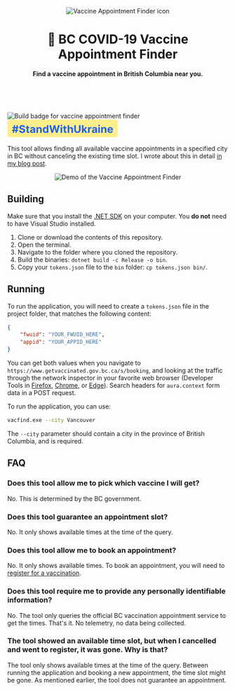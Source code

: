 <div align="center">
	<img alt="Vaccine Appointment Finder icon" src="images/logo-256.png" width="200" height="200" />
	<h1>💉 BC COVID-19 Vaccine Appointment Finder</h1>
	<p>
		<b>Find a vaccine appointment in British Columbia near you.</b>
	</p>
	<br>
	<br>
	<br>
</div>

![Build badge for vaccine appointment finder](https://github.com/dend/vaccine-appointment-finder/actions/workflows/build.yml/badge.svg) [![Stand With Ukraine](https://raw.githubusercontent.com/vshymanskyy/StandWithUkraine/main/badges/StandWithUkraine.svg)](https://den.dev/ukraine)

This tool allows finding all available vaccine appointments in a specified city in BC without canceling the existing time slot. I wrote about this in detail [in my blog post](https://den.dev/blog/vaccine/).

<div align="center">
	<img alt="Demo of the Vaccine Appointment Finder" src="images/vac-demo.gif" width="800">
</div>

## Building

Make sure that you install the [.NET SDK](https://dotnet.microsoft.com/download) on your computer. You **do not** need to have Visual Studio installed.

1. Clone or download the contents of this repository.
1. Open the terminal.
1. Navigate to the folder where you cloned the repository.
1. Build the binaries: `dotnet build -c Release -o bin`.
1. Copy your `tokens.json` file to the `bin` folder: `cp tokens.json bin/`.

## Running

To run the application, you will need to create a `tokens.json` file in the project folder, that matches the following content:

```json
{
	"fwuid": "YOUR_FWUID_HERE",
	"appid": "YOUR_APPID_HERE"
}
```

You can get both values when you navigate to `https://www.getvaccinated.gov.bc.ca/s/booking`, and looking at the traffic through the network inspector in your favorite web browser (Developer Tools in [Firefox](https://developer.mozilla.org/docs/Learn/Common_questions/What_are_browser_developer_tools), [Chrome](https://developer.chrome.com/docs/devtools/), or [Edge](https://docs.microsoft.com/microsoft-edge/devtools-guide-chromium/)). Search headers for `aura.context` form data in a POST request.

To run the application, you can use:

```bash
vacfind.exe --city Vancouver
```

The `--city` parameter should contain a city in the province of British Columbia, and is required.

## FAQ

### Does this tool allow me to pick which vaccine I will get?

No. This is determined by the BC government.

### Does this tool guarantee an appointment slot?

No. It only shows available times at the time of the query.

### Does this tool allow me to book an appointment?

No. It only shows available times. To book an appointment, you will need to [register for a vaccination](https://www2.gov.bc.ca/gov/content/covid-19/vaccine/register).

### Does this tool require me to provide any personally identifiable information?

No. The tool only queries the official BC vaccination appointment service to get the times. That's it. No telemetry, no data being collected.

### The tool showed an available time slot, but when I cancelled and went to register, it was gone. Why is that?

The tool only shows available times at the time of the query. Between running the application and booking a new appointment, the time slot might be gone. As mentioned earlier, the tool does not guarantee an appointment.
